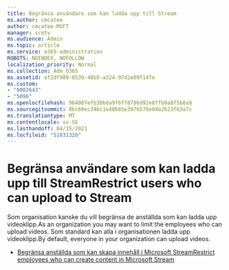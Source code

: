 ```yaml
---
title: Begränsa användare som kan ladda upp till Stream
ms.author: cmcatee
author: cmcatee-MSFT
manager: scotv
ms.audience: Admin
ms.topic: article
ms.service: o365-administration
ROBOTS: NOINDEX, NOFOLLOW
localization_priority: Normal
ms.collection: Adm_O365
ms.assetid: ef2df989-8539-48b5-a324-97d2e09f14fe
ms.custom:
- "9002643"
- "5096"
ms.openlocfilehash: 964087efb30bda9f6f78786d92e8ffb9a8f5b8a9
ms.sourcegitcommit: 8bc60ec34bc1e40685e3976576e04a2623f63a7c
ms.translationtype: MT
ms.contentlocale: sv-SE
ms.lasthandoff: 04/15/2021
ms.locfileid: "51831320"
---
```

# <a name="restrict-users-who-can-upload-to-stream"></a><span data-ttu-id="d0ffa-102">Begränsa användare som kan ladda upp till Stream</span><span class="sxs-lookup"><span data-stu-id="d0ffa-102">Restrict users who can upload to Stream</span></span>

<span data-ttu-id="d0ffa-103">Som organisation kanske du vill begränsa de anställda som kan ladda upp videoklipp.</span><span class="sxs-lookup"><span data-stu-id="d0ffa-103">As an organization you may want to limit the employees who can upload videos.</span></span> <span data-ttu-id="d0ffa-104">Som standard kan alla i organisationen ladda upp videoklipp.</span><span class="sxs-lookup"><span data-stu-id="d0ffa-104">By default, everyone in your organization can upload videos.</span></span>

- [<span data-ttu-id="d0ffa-105">Begränsa anställda som kan skapa innehåll i Microsoft Stream</span><span class="sxs-lookup"><span data-stu-id="d0ffa-105">Restrict employees who can create content in Microsoft Stream</span></span>](https://docs.microsoft.com/stream/restrict-uploaders)
